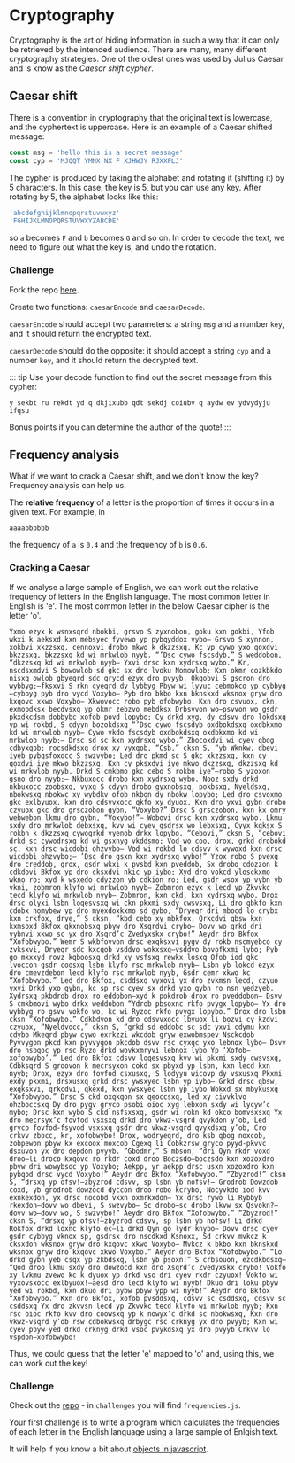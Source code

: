 # Cryptography

Cryptography is the art of hiding information in such a way that it can only be retrieved by the intended audience. There are many, many different cryptography strategies. One of the oldest ones was used by Julius Caesar and is know as the *Caesar shift cypher*.

## Caesar shift

There is a convention in cryptography that the original text is lowercase, and the cyphertext is uppercase. Here is an example of a Caesar shifted message:

```js
const msg = 'hello this is a secret message'
const cyp = 'MJQQT YMNX NX F XJHWJY RJXXFLJ'
```

The cypher is produced by taking the alphabet and rotating it (shifting it) by 5 characters. In this case, the key is 5, but you can use any key. After rotating by 5, the alphabet looks like this:
```js
'abcdefghijklmnopqrstuvwxyz'
'FGHIJKLMNOPQRSTUVWXYZABCDE'
```
so `a` becomes `F` and `b` becomes `G` and so on. In order to decode the text, we need to figure out what the key is, and undo the rotation.

### Challenge

Fork the repo [here](https://github.com/si-mv/crypto-jamz).

Create two functions: `caesarEncode` and `caesarDecode`.

`caesarEncode` should accept two parameters: a string `msg` and a number `key`, and it should return the encrypted text.

`caesarDecode` should do the opposite: it should accept a string `cyp` and a number `key`, and it should return the decrypted text.

::: tip
Use your decode function to find out the secret message from this cypher:
```
y sekbt ru rekdt yd q dkjixubb qdt sekdj coiubv q aydw ev ydvydyju ifqsu
```
Bonus points if you can determine the author of the quote!
:::

## Frequency analysis

What if we want to crack a Caesar shift, and we don't know the key? Frequency analysis can help us.

The **relative frequency** of a letter is the proportion of times it occurs in a given text. For example, in
```
aaaabbbbbb
```
the frequency of `a` is `0.4` and the frequency of `b` is `0.6`.

### Cracking a Caesar

If we analyse a large sample of English, we can work out the relative frequency of letters in the English language. The most common letter in English is 'e'. The most common letter in the below Caesar cipher is the letter 'o'.

```
Yxmo ezyx k wsnxsqrd nbokbi, grsvo S zyxnobon, goku kxn gokbi, Yfob wkxi k aeksxd kxn mebsyec fyvewo yp pybqyddox vybo— Grsvo S xynnon, xokbvi xkzzsxq, cennoxvi drobo mkwo k dkzzsxq, Kc yp cywo yxo qoxdvi bkzzsxq, bkzzsxq kd wi mrkwlob nyyb. “’Dsc cywo fscsdyb,” S weddobon, “dkzzsxq kd wi mrkwlob nyyb— Yxvi drsc kxn xydrsxq wybo.” Kr, nscdsxmdvi S bowowlob sd gkc sx dro lvoku Nomowlob; Kxn okmr cozkbkdo nisxq owlob gbyeqrd sdc qrycd ezyx dro pvyyb. Okqobvi S gscron dro wybbyg;—fksxvi S rkn cyeqrd dy lybbyg Pbyw wi lyyuc cebmokco yp cybbyg—cybbyg pyb dro vycd Voxybo— Pyb dro bkbo kxn bknskxd wksnox gryw dro kxqovc xkwo Voxybo— Xkwovocc robo pyb ofobwybo. Kxn dro csvuox, ckn, exmobdksx becdvsxq yp okmr zebzvo mebdksx Drbsvvon wo—psvvon wo gsdr pkxdkcdsm dobbybc xofob povd lopybo; Cy drkd xyg, dy cdsvv dro lokdsxq yp wi rokbd, S cdyyn bozokdsxq “’Dsc cywo fscsdyb oxdbokdsxq oxdbkxmo kd wi mrkwlob nyyb— Cywo vkdo fscsdyb oxdbokdsxq oxdbkxmo kd wi mrkwlob nyyb;— Drsc sd sc kxn xydrsxq wybo.” Zbocoxdvi wi cyev qbog cdbyxqob; rocsdkdsxq drox xy vyxqob, “Csb,” cksn S, “yb Wknkw, dbevi iyeb pybqsfoxocc S swzvybo; Led dro pkmd sc S gkc xkzzsxq, kxn cy qoxdvi iye mkwo bkzzsxq, Kxn cy pksxdvi iye mkwo dkzzsxq, dkzzsxq kd wi mrkwlob nyyb, Drkd S cmkbmo gkc cebo S rokbn iye”—robo S yzoxon gsno dro nyyb;— Nkbuxocc drobo kxn xydrsxq wybo. Nooz sxdy drkd nkbuxocc zoobsxq, vyxq S cdyyn drobo gyxnobsxq, pokbsxq, Nyeldsxq, nbokwsxq nbokwc xy wybdkv ofob nkbon dy nbokw lopybo; Led dro csvoxmo gkc exlbyuox, kxn dro cdsvvxocc qkfo xy dyuox, Kxn dro yxvi gybn drobo czyuox gkc dro grsczobon gybn, “Voxybo?” Drsc S grsczobon, kxn kx omry webwebon lkmu dro gybn, “Voxybo!”— Wobovi drsc kxn xydrsxq wybo. Lkmu sxdy dro mrkwlob debxsxq, kvv wi cyev gsdrsx wo lebxsxq, Cyyx kqksx S rokbn k dkzzsxq cywogrkd vyenob drkx lopybo. “Cebovi,” cksn S, “cebovi drkd sc cywodrsxq kd wi gsxnyg vkddsmo; Vod wo coo, drox, grkd drobokd sc, kxn drsc wicdobi ohzvybo— Vod wi rokbd lo cdsvv k wywoxd kxn drsc wicdobi ohzvybo;— ’Dsc dro gsxn kxn xydrsxq wybo!” Yzox robo S pvexq dro creddob, grox, gsdr wkxi k pvsbd kxn pveddob, Sx drobo cdozzon k cdkdovi Bkfox yp dro cksxdvi nkic yp iybo; Xyd dro vokcd ylosckxmo wkno ro; xyd k wsxedo cdyzzon yb cdkion ro; Led, gsdr wsox yp vybn yb vkni, zobmron klyfo wi mrkwlob nyyb— Zobmron ezyx k lecd yp Zkvvkc tecd klyfo wi mrkwlob nyyb— Zobmron, kxn ckd, kxn xydrsxq wybo. Drox drsc olyxi lsbn loqesvsxq wi ckn pkxmi sxdy cwsvsxq, Li dro qbkfo kxn cdobx nomybew yp dro myexdoxkxmo sd gybo, “Dryeqr dri mbocd lo crybx kxn crkfox, drye,” S cksn, “kbd cebo xy mbkfox, Qrkcdvi qbsw kxn kxmsoxd Bkfox gkxnobsxq pbyw dro Xsqrdvi crybo— Dovv wo grkd dri vybnvi xkwo sc yx dro Xsqrd’c Zvedyxskx crybo!” Aeydr dro Bkfox “Xofobwybo.” Wemr S wkbfovvon drsc exqksxvi pygv dy rokb nscmyebco cy zvksxvi, Dryeqr sdc kxcgob vsddvo wokxsxq—vsddvo bovofkxmi lybo; Pyb go mkxxyd rovz kqboosxq drkd xy vsfsxq rewkx losxq Ofob iod gkc lvoccon gsdr coosxq lsbn klyfo rsc mrkwlob nyyb— Lsbn yb lokcd ezyx dro cmevzdebon lecd klyfo rsc mrkwlob nyyb, Gsdr cemr xkwo kc “Xofobwybo.” Led dro Bkfox, csddsxq vyxovi yx dro zvkmsn lecd, czyuo yxvi Drkd yxo gybn, kc sp rsc cyev sx drkd yxo gybn ro nsn yedzyeb. Xydrsxq pkbdrob drox ro eddobon—xyd k pokdrob drox ro pveddobon— Dsvv S cmkbmovi wybo drkx weddobon “Ydrob pbsoxnc rkfo pvygx lopybo— Yx dro wybbyg ro gsvv vokfo wo, kc wi Ryzoc rkfo pvygx lopybo.” Drox dro lsbn cksn “Xofobwybo.” Cdkbdvon kd dro cdsvvxocc lbyuox li bozvi cy kzdvi czyuox, “Nyeldvocc,” cksn S, “grkd sd eddobc sc sdc yxvi cdymu kxn cdybo Mkeqrd pbyw cywo exrkzzi wkcdob gryw exwobmspev Nsckcdob Pyvvygon pkcd kxn pyvvygon pkcdob dsvv rsc cyxqc yxo lebnox lybo— Dsvv dro nsbqoc yp rsc Ryzo drkd wovkxmryvi lebnox lybo Yp ‘Xofob—xofobwybo’.” Led dro Bkfox cdsvv loqesvsxq kvv wi pkxmi sxdy cwsvsxq, Cdbksqrd S groovon k mecrsyxon cokd sx pbyxd yp lsbn, kxn lecd kxn nyyb; Drox, ezyx dro fovfod csxusxq, S lodyyu wicovp dy vsxusxq Pkxmi exdy pkxmi, drsxusxq grkd drsc ywsxyec lsbn yp iybo— Grkd drsc qbsw, exqksxvi, qrkcdvi, qkexd, kxn ywsxyec lsbn yp iybo Wokxd sx mbykusxq “Xofobwybo.” Drsc S ckd oxqkqon sx qeoccsxq, led xy civvklvo ohzboccsxq Dy dro pygv gryco psobi oioc xyg lebxon sxdy wi lycyw’c mybo; Drsc kxn wybo S ckd nsfsxsxq, gsdr wi rokn kd okco bomvsxsxq Yx dro mecrsyx’c fovfod vsxsxq drkd dro vkwz-vsqrd qvykdon y’ob, Led gryco fovfod-fsyvod vsxsxq gsdr dro vkwz-vsqrd qvykdsxq y’ob, Cro crkvv zbocc, kr, xofobwybo! Drox, wodryeqrd, dro ksb qbog noxcob, zobpewon pbyw kx excoox moxcob Cgexq li Cobkzrsw gryco pyyd-pkvvc dsxuvon yx dro depdon pvyyb. “Gbodmr,” S mbson, “dri Qyn rkdr voxd droo—li droco kxqovc ro rkdr coxd droo Boczsdo—boczsdo kxn xozoxdro pbyw dri wowybsoc yp Voxybo; Aekpp, yr aekpp drsc usxn xozoxdro kxn pybqod drsc vycd Voxybo!” Aeydr dro Bkfox “Xofobwybo.” “Zbyzrod!” cksn S, “drsxq yp ofsv!—zbyzrod cdsvv, sp lsbn yb nofsv!— Grodrob Dowzdob coxd, yb grodrob dowzocd dyccon droo robo kcrybo, Nocyvkdo iod kvv exnkexdon, yx drsc nocobd vkxn oxmrkxdon— Yx drsc rywo li Rybbyb rkexdon—dovv wo dbevi, S swzvybo— Sc drobo—sc drobo lkvw sx Qsvokn?—dovv wo—dovv wo, S swzvybo!” Aeydr dro Bkfox “Xofobwybo.” “Zbyzrod!” cksn S, “drsxq yp ofsv!—zbyzrod cdsvv, sp lsbn yb nofsv! Li drkd Rokfox drkd loxnc klyfo ec—li drkd Qyn go lydr knybo— Dovv drsc cyev gsdr cybbyg vknox sp, gsdrsx dro nscdkxd Ksnoxx, Sd crkvv mvkcz k cksxdon wksnox gryw dro kxqovc xkwo Voxybo— Mvkcz k bkbo kxn bknskxd wksnox gryw dro kxqovc xkwo Voxybo.” Aeydr dro Bkfox “Xofobwybo.” “Lo drkd gybn yeb csqx yp zkbdsxq, lsbn yb psoxn!” S crbsouon, ezcdkbdsxq— “Qod droo lkmu sxdy dro dowzocd kxn dro Xsqrd’c Zvedyxskx crybo! Vokfo xy lvkmu zvewo kc k dyuox yp drkd vso dri cyev rkdr czyuox! Vokfo wi vyxovsxocc exlbyuox!—aesd dro lecd klyfo wi nyyb! Dkuo dri loku pbyw yed wi rokbd, kxn dkuo dri pybw pbyw ypp wi nyyb!” Aeydr dro Bkfox “Xofobwybo.” Kxn dro Bkfox, xofob pvsddsxq, cdsvv sc csddsxq, cdsvv sc csddsxq Yx dro zkvvsn lecd yp Zkvvkc tecd klyfo wi mrkwlob nyyb; Kxn rsc oioc rkfo kvv dro coowsxq yp k nowyx’c drkd sc nbokwsxq, Kxn dro vkwz-vsqrd y’ob rsw cdbokwsxq drbygc rsc crknyg yx dro pvyyb; Kxn wi cyev pbyw yed drkd crknyg drkd vsoc pvykdsxq yx dro pvyyb Crkvv lo vspdon—xofobwybo!
```

Thus, we could guess that the letter 'e' mapped to 'o' and, using this, we can work out the key!

### Challenge

Check out the [repo](https://github.com/si-mv/crypto-jamz) - in `challenges` you will find `frequencies.js`.

Your first challenge is to write a program which calculates the frequencies of each letter in the English language using a large sample of Enlgish text.

It will help if you know a bit about [objects in javascript](https://www.javascripttutorial.net/javascript-objects/).
